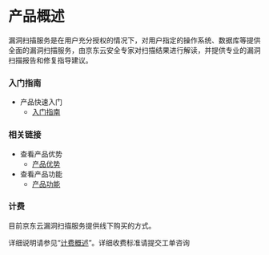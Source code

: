 # 产品概述
漏洞扫描服务是在用户充分授权的情况下，对用户指定的操作系统、数据库等提供全面的漏洞扫描服务，由京东云安全专家对扫描结果进行解读，并提供专业的漏洞扫描报告和修复指导建议。



### 入门指南

- 产品快速入门
  - [入门指南](../Getting-Started/Getting-Started.md)

### 相关链接

- 查看产品优势
  - [产品优势](../Introduction/Benefits.md)
- 查看产品功能
  - [产品功能](../Introduction/Features.md)

### 计费

目前京东云漏洞扫描服务提供线下购买的方式。

详细说明请参见“[计费概述](../Pricing/Billing-Overview.md)”。详细收费标准请提交工单咨询
